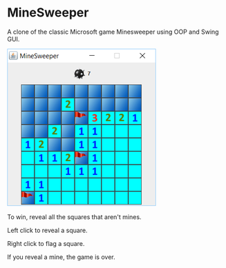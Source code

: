 # MineSweeper
A clone of the classic Microsoft game Minesweeper using OOP and Swing GUI.

![game](/screenshots/game.png?raw=true "Game")

To win, reveal all the squares that aren't mines.

Left click to reveal a square.

Right click to flag a square.

If you reveal a mine, the game is over.